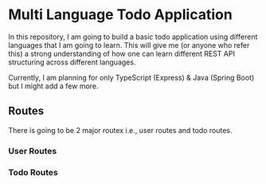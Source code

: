 # Multi Language Todo Application

In this repository, I am going to build a basic todo application using different languages that I am going to learn. This will give me (or anyone who refer this) a strong understanding of how one can learn different REST API structuring across different languages.

Currently, I am planning for only TypeScript (Express) & Java (Spring Boot) but I might add a few more.

## Routes

There is going to be 2 major routex i.e., user routes and todo routes.

### User Routes

### Todo Routes
